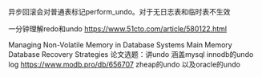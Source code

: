 异步回滚会对普通表标记perform_undo。对于无日志表和临时表不生效

一分钟理解redo和undo
https://www.51cto.com/article/580122.html


Managing Non-Volatile Memory in Database Systems
Main Memory Database Recovery Strategies
论文选题：讲undo
涵盖mysql innodb的undo log  https://www.modb.pro/db/656707
zheap的undo
以及oracle的undo